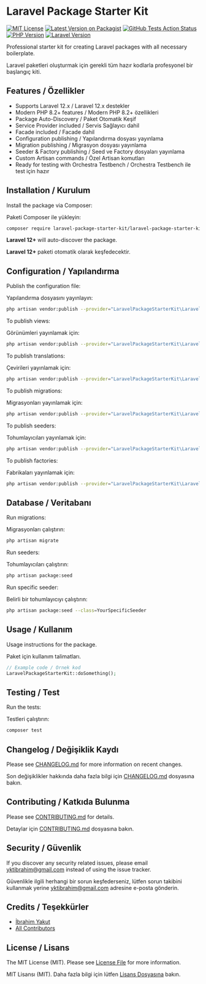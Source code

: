 # Laravel Package Starter Kit

[![MIT License](https://img.shields.io/badge/License-MIT-green.svg)](LICENSE)
[![Latest Version on Packagist](https://img.shields.io/packagist/v/laravel-package-starter-kit/laravel-package-starter-kit.svg)](https://packagist.org/packages/laravel-package-starter-kit/laravel-package-starter-kit)
[![GitHub Tests Action Status](https://img.shields.io/github/actions/workflow/status/laravel-package-starter-kit/laravel-package-starter-kit/run-tests.yml?branch=main)](https://github.com/laravel-package-starter-kit/laravel-package-starter-kit/actions)
[![PHP Version](https://img.shields.io/badge/PHP-8.2%2B-blue)](composer.json)
[![Laravel Version](https://img.shields.io/badge/Laravel-12.0%2B-red)](composer.json)

Professional starter kit for creating Laravel packages with all necessary boilerplate.

Laravel paketleri oluşturmak için gerekli tüm hazır kodlarla profesyonel bir başlangıç kiti.

## Features / Özellikler

- Supports Laravel 12.x / Laravel 12.x destekler
- Modern PHP 8.2+ features / Modern PHP 8.2+ özellikleri
- Package Auto-Discovery / Paket Otomatik Keşif
- Service Provider included / Servis Sağlayıcı dahil
- Facade included / Facade dahil
- Configuration publishing / Yapılandırma dosyası yayınlama
- Migration publishing / Migrasyon dosyası yayınlama
- Seeder & Factory publishing / Seed ve Factory dosyaları yayınlama
- Custom Artisan commands / Özel Artisan komutları
- Ready for testing with Orchestra Testbench / Orchestra Testbench ile test için hazır

## Installation / Kurulum

Install the package via Composer:

Paketi Composer ile yükleyin:

```bash
composer require laravel-package-starter-kit/laravel-package-starter-kit
```

**Laravel 12+** will auto-discover the package.

**Laravel 12+** paketi otomatik olarak keşfedecektir.

## Configuration / Yapılandırma

Publish the configuration file:

Yapılandırma dosyasını yayınlayın:

```bash
php artisan vendor:publish --provider="LaravelPackageStarterKit\LaravelPackageStarterKitServiceProvider" --tag="laravelpackagestarterkit-config"
```

To publish views:

Görünümleri yayınlamak için:

```bash
php artisan vendor:publish --provider="LaravelPackageStarterKit\LaravelPackageStarterKitServiceProvider" --tag="laravelpackagestarterkit-views"
```

To publish translations:

Çevirileri yayınlamak için:

```bash
php artisan vendor:publish --provider="LaravelPackageStarterKit\LaravelPackageStarterKitServiceProvider" --tag="laravelpackagestarterkit-translations"
```

To publish migrations:

Migrasyonları yayınlamak için:

```bash
php artisan vendor:publish --provider="LaravelPackageStarterKit\LaravelPackageStarterKitServiceProvider" --tag="laravelpackagestarterkit-migrations"
```

To publish seeders:

Tohumlayıcıları yayınlamak için:

```bash
php artisan vendor:publish --provider="LaravelPackageStarterKit\LaravelPackageStarterKitServiceProvider" --tag="laravelpackagestarterkit-seeders"
```

To publish factories:

Fabrikaları yayınlamak için:

```bash
php artisan vendor:publish --provider="LaravelPackageStarterKit\LaravelPackageStarterKitServiceProvider" --tag="laravelpackagestarterkit-factories"
```

## Database / Veritabanı

Run migrations:

Migrasyonları çalıştırın:

```bash
php artisan migrate
```

Run seeders:

Tohumlayıcıları çalıştırın:

```bash
php artisan package:seed
```

Run specific seeder:

Belirli bir tohumlayıcıyı çalıştırın:

```bash
php artisan package:seed --class=YourSpecificSeeder
```

## Usage / Kullanım

Usage instructions for the package.

Paket için kullanım talimatları.

```php
// Example code / Örnek kod
LaravelPackageStarterKit::doSomething();
```

## Testing / Test

Run the tests:

Testleri çalıştırın:

```bash
composer test
```

## Changelog / Değişiklik Kaydı

Please see [CHANGELOG.md](CHANGELOG.md) for more information on recent changes.

Son değişiklikler hakkında daha fazla bilgi için [CHANGELOG.md](CHANGELOG.md) dosyasına bakın.

## Contributing / Katkıda Bulunma

Please see [CONTRIBUTING.md](CONTRIBUTING.md) for details.

Detaylar için [CONTRIBUTING.md](CONTRIBUTING.md) dosyasına bakın.

## Security / Güvenlik

If you discover any security related issues, please email [yktibrahim@gmail.com](mailto:yktibrahim@gmail.com) instead of using the issue tracker.

Güvenlikle ilgili herhangi bir sorun keşfederseniz, lütfen sorun takibini kullanmak yerine [yktibrahim@gmail.com](mailto:yktibrahim@gmail.com) adresine e-posta gönderin.

## Credits / Teşekkürler

- [İbrahim Yakut](https://github.com/yktibrahim)
- [All Contributors](../../contributors)

## License / Lisans

The MIT License (MIT). Please see [License File](LICENSE) for more information.

MIT Lisansı (MIT). Daha fazla bilgi için lütfen [Lisans Dosyasına](LICENSE) bakın. 